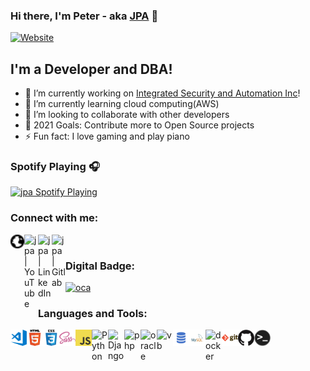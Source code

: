 ### Hi there, I'm Peter - aka [JPA][website] 👋

[![Website](https://img.shields.io/badge/JPA-UP-blue)](https://jpa.netlify.app/)

## I'm a Developer and DBA!

- 🔭 I’m currently working on [Integrated Security and Automation Inc](http://www.isa.com.ph/)!
- 🌱 I’m currently learning cloud computing(AWS)
- 👯 I’m looking to collaborate with other developers
- 🥅 2021 Goals: Contribute more to Open Source projects
- ⚡ Fun fact: I love gaming and play piano

### Spotify Playing 🎧
[<img src="https://now-playing-codestackr.vercel.app/api/spotify-playing" alt="jpa Spotify Playing" width="350" />](https://open.spotify.com/playlist/37i9dQZF1DXe3Jzj3uus9u)

### Connect with me:

[<img align="left" alt="jpa" width="22px" src="https://raw.githubusercontent.com/iconic/open-iconic/master/svg/globe.svg" />][website]
[<img align="left" alt="jpa | YouTube" width="22px" src="https://cdn.jsdelivr.net/npm/simple-icons@v3/icons/facebook.svg" />][fb]
[<img align="left" alt="jpa | LinkedIn" width="22px" src="https://cdn.jsdelivr.net/npm/simple-icons@v3/icons/linkedin.svg" />][linkedin]
[<img align="left" alt="jpa | Gitlab" width="22px" src="https://cdn.jsdelivr.net/npm/simple-icons@v3/icons/gitlab.svg" />][gitlab]

<br />

### Digital Badge:


[<img alt="oca" src="https://www.pngitem.com/pimgs/m/178-1789132_oracle-database-sql-certified-associate-oracle-certified-associate.png" width="100px">][oca]
<br />

### Languages and Tools:

<img align="left" alt="Visual Studio Code" width="26px" src="https://raw.githubusercontent.com/github/explore/80688e429a7d4ef2fca1e82350fe8e3517d3494d/topics/visual-studio-code/visual-studio-code.png" />
<img align="left" alt="HTML5" width="26px" src="https://raw.githubusercontent.com/github/explore/80688e429a7d4ef2fca1e82350fe8e3517d3494d/topics/html/html.png" />
<img align="left" alt="CSS3" width="26px" src="https://raw.githubusercontent.com/github/explore/80688e429a7d4ef2fca1e82350fe8e3517d3494d/topics/css/css.png" />
<img align="left" alt="Sass" width="26px" src="https://raw.githubusercontent.com/github/explore/80688e429a7d4ef2fca1e82350fe8e3517d3494d/topics/sass/sass.png" />
<img align="left" alt="JavaScript" width="26px" src="https://raw.githubusercontent.com/github/explore/80688e429a7d4ef2fca1e82350fe8e3517d3494d/topics/javascript/javascript.png" />
<img align="left" alt="Python" width="26px" src="https://cdn3.iconfinder.com/data/icons/logos-and-brands-adobe/512/267_Python-512.png" />
<img align="left" alt="Django" width="26px" src="https://icon-library.com/images/django-icon/django-icon-0.jpg" />
<img align="left" alt="php" width="26px" src="https://cdn4.iconfinder.com/data/icons/logos-and-brands/512/256_Php_logo-512.png" />
<img align="left" alt="oracle" width="26px" src="https://icon-library.com/images/oracle-icon/oracle-icon-22.jpg" />
<img align="left" alt="vb" width="26px" src="https://jamesmacdonald.me/wp-content/uploads/2018/11/vb-net-icon-1.png" />
<img align="left" alt="SQL" width="26px" src="https://raw.githubusercontent.com/github/explore/80688e429a7d4ef2fca1e82350fe8e3517d3494d/topics/sql/sql.png" />
<img align="left" alt="MySQL" width="26px" src="https://raw.githubusercontent.com/github/explore/80688e429a7d4ef2fca1e82350fe8e3517d3494d/topics/mysql/mysql.png" />
<img align="left" alt="docker" width="26px" src="https://cdn3.iconfinder.com/data/icons/logos-and-brands-adobe/512/97_Docker-512.png" />
<img align="left" alt="Git" width="26px" src="https://raw.githubusercontent.com/github/explore/80688e429a7d4ef2fca1e82350fe8e3517d3494d/topics/git/git.png" />
<img align="left" alt="GitHub" width="26px" src="https://raw.githubusercontent.com/github/explore/78df643247d429f6cc873026c0622819ad797942/topics/github/github.png" />
<img align="left" alt="Terminal" width="26px" src="https://raw.githubusercontent.com/github/explore/80688e429a7d4ef2fca1e82350fe8e3517d3494d/topics/terminal/terminal.png" />

<br />
<br />



[website]: https://jpa.netlify.app/
[fb]: https://www.facebook.com/johnpeter.antonio
[gitlab]: https://gitlab.isa.net.ph/johnpeteraa
[linkedin]: https://www.linkedin.com/in/john-peter-antonio-637976119/
[oca]: https://www.youracclaim.com/badges/aca5aca4-7ee8-432b-8a8c-3a71ebd992f7/linked_in_profile
